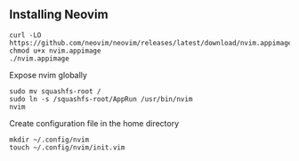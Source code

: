 ## Installing Neovim

```
curl -LO https://github.com/neovim/neovim/releases/latest/download/nvim.appimage
chmod u+x nvim.appimage
./nvim.appimage
```

Expose nvim globally
```
sudo mv squashfs-root /
sudo ln -s /squashfs-root/AppRun /usr/bin/nvim
nvim
```

Create configuration file in the home directory

```
mkdir ~/.config/nvim
touch ~/.config/nvim/init.vim
```

